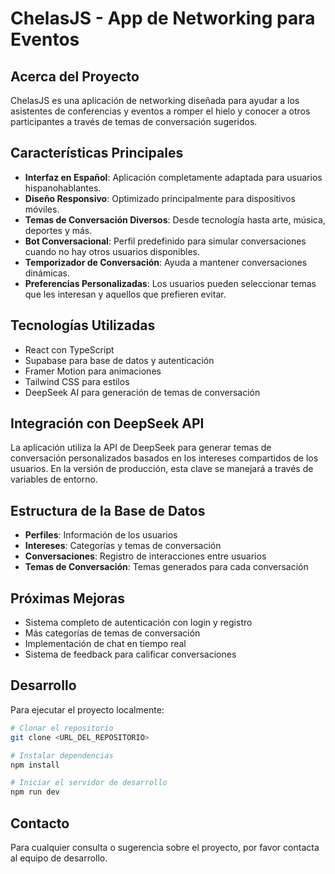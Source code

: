 
# ChelasJS - App de Networking para Eventos

## Acerca del Proyecto

ChelasJS es una aplicación de networking diseñada para ayudar a los asistentes de conferencias y eventos a romper el hielo y conocer a otros participantes a través de temas de conversación sugeridos.

## Características Principales

- **Interfaz en Español**: Aplicación completamente adaptada para usuarios hispanohablantes.
- **Diseño Responsivo**: Optimizado principalmente para dispositivos móviles.
- **Temas de Conversación Diversos**: Desde tecnología hasta arte, música, deportes y más.
- **Bot Conversacional**: Perfil predefinido para simular conversaciones cuando no hay otros usuarios disponibles.
- **Temporizador de Conversación**: Ayuda a mantener conversaciones dinámicas.
- **Preferencias Personalizadas**: Los usuarios pueden seleccionar temas que les interesan y aquellos que prefieren evitar.

## Tecnologías Utilizadas

- React con TypeScript
- Supabase para base de datos y autenticación
- Framer Motion para animaciones
- Tailwind CSS para estilos
- DeepSeek AI para generación de temas de conversación

## Integración con DeepSeek API

La aplicación utiliza la API de DeepSeek para generar temas de conversación personalizados basados en los intereses compartidos de los usuarios. En la versión de producción, esta clave se manejará a través de variables de entorno.

## Estructura de la Base de Datos

- **Perfiles**: Información de los usuarios
- **Intereses**: Categorías y temas de conversación 
- **Conversaciones**: Registro de interacciones entre usuarios
- **Temas de Conversación**: Temas generados para cada conversación

## Próximas Mejoras

- Sistema completo de autenticación con login y registro
- Más categorías de temas de conversación
- Implementación de chat en tiempo real
- Sistema de feedback para calificar conversaciones

## Desarrollo

Para ejecutar el proyecto localmente:

```sh
# Clonar el repositorio
git clone <URL_DEL_REPOSITORIO>

# Instalar dependencias
npm install

# Iniciar el servidor de desarrollo
npm run dev
```

## Contacto

Para cualquier consulta o sugerencia sobre el proyecto, por favor contacta al equipo de desarrollo.

